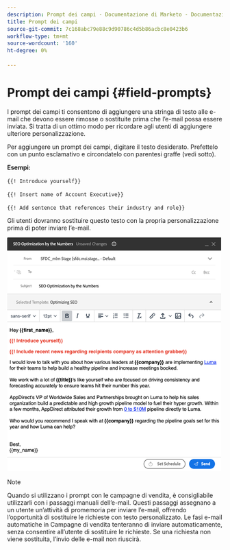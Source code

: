 ```yaml
---
description: Prompt dei campi - Documentazione di Marketo - Documentazione del prodotto
title: Prompt dei campi
source-git-commit: 7c168abc79e88c9d90786c4d5b86acbc8e0423b6
workflow-type: tm+mt
source-wordcount: '160'
ht-degree: 0%

---
```


# Prompt dei campi {#field-prompts}

I prompt dei campi ti consentono di aggiungere una stringa di testo alle e-mail che devono essere rimosse o sostituite prima che l’e-mail possa essere inviata. Si tratta di un ottimo modo per ricordare agli utenti di aggiungere ulteriore personalizzazione.

Per aggiungere un prompt dei campi, digitare il testo desiderato. Prefettelo con un punto esclamativo e circondatelo con parentesi graffe (vedi sotto).

**Esempi:**

`{{! Introduce yourself}}`

`{{! Insert name of Account Executive}}`

`{{! Add sentence that references their industry and role}}`

<p>Gli utenti dovranno sostituire questo testo con la propria personalizzazione prima di poter inviare l’e-mail.

![](assets/field-prompts-1.png)

>[!NOTE]
>
>Quando si utilizzano i prompt con le campagne di vendita, è consigliabile utilizzarli con i passaggi manuali dell’e-mail. Questi passaggi assegnano a un utente un’attività di promemoria per inviare l’e-mail, offrendo l’opportunità di sostituire le richieste con testo personalizzato. Le fasi e-mail automatiche in Campagne di vendita tenteranno di inviare automaticamente, senza consentire all’utente di sostituire le richieste. Se una richiesta non viene sostituita, l’invio delle e-mail non riuscirà.
